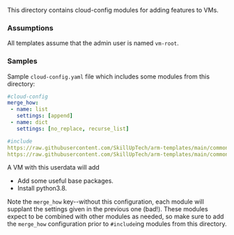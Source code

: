 This directory contains cloud-config modules for adding features to VMs.

### Assumptions

All templates assume that the admin user is named `vm-root`.

### Samples

Sample `cloud-config.yaml` file which includes some modules from this directory:

```yaml
#cloud-config
merge_how:
 - name: list
   settings: [append]
 - name: dict
   settings: [no_replace, recurse_list]

#include
https://raw.githubusercontent.com/SkillUpTech/arm-templates/main/common/cloud-init/focal/base.yaml
https://raw.githubusercontent.com/SkillUpTech/arm-templates/main/common/cloud-init/focal/python38.yaml
```

A VM with this userdata will add 

- Add some useful base packages.
- Install python3.8.

Note the `merge_how` key--without this configuration, each module will supplant the settings given in the previous one (bad!). These modules expect to be combined with other modules as needed, so make sure to add the `merge_how` configuration prior to `#include`ing modules from this directory.
